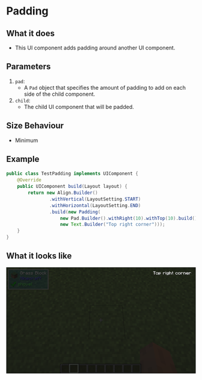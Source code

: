 # Padding

## What it does
- This UI component adds padding around another UI component.

## Parameters
1. `pad`:
   - A `Pad` object that specifies the amount of padding to add on each side of the child component.
2. `child`:
   - The child UI component that will be padded.

## Size Behaviour
- Minimum

## Example
```java
public class TestPadding implements UIComponent {
    @Override
    public UIComponent build(Layout layout) {
        return new Align.Builder()
                .withVertical(LayoutSetting.START)
                .withHorizontal(LayoutSetting.END)
                .build(new Padding(
                    new Pad.Builder().withRight(10).withTop(10).build(), 
                    new Text.Builder("Top right corner")));
    }
}
```

## What it looks like
![An image of padding in effect](./img/padding.png)
